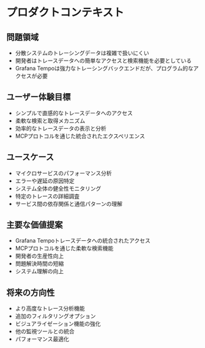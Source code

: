 # プロダクトコンテキスト

## 問題領域
- 分散システムのトレーシングデータは複雑で扱いにくい
- 開発者はトレースデータへの簡単なアクセスと検索機能を必要としている
- Grafana Tempoは強力なトレーシングバックエンドだが、プログラム的なアクセスが必要

## ユーザー体験目標
- シンプルで直感的なトレースデータへのアクセス
- 柔軟な検索と取得メカニズム
- 効率的なトレースデータの表示と分析
- MCPプロトコルを通じた統合されたエクスペリエンス

## ユースケース
- マイクロサービスのパフォーマンス分析
- エラーや遅延の原因特定
- システム全体の健全性モニタリング
- 特定のトレースの詳細調査
- サービス間の依存関係と通信パターンの理解

## 主要な価値提案
- Grafana Tempoトレースデータへの統合されたアクセス
- MCPプロトコルを通じた柔軟な検索機能
- 開発者の生産性向上
- 問題解決時間の短縮
- システム理解の向上

## 将来の方向性
- より高度なトレース分析機能
- 追加のフィルタリングオプション
- ビジュアライゼーション機能の強化
- 他の監視ツールとの統合
- パフォーマンス最適化
